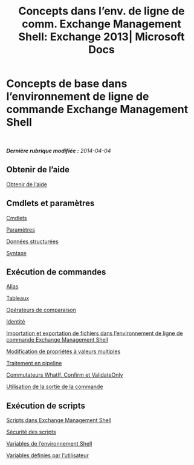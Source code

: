 ﻿---
title: 'Concepts dans l’env. de ligne de comm. Exchange Management Shell: Exchange 2013| Microsoft Docs'
TOCTitle: Concepts de base dans l’environnement de ligne de commande Exchange Management Shell
ms:assetid: 87289884-7526-4f12-bf36-b252f4eff97e
ms:mtpsurl: https://technet.microsoft.com/fr-fr/library/Dn659284(v=EXCHG.150)
ms:contentKeyID: 61602028
ms.date: 05/23/2018
mtps_version: v=EXCHG.150
ms.translationtype: MT
---

# Concepts de base dans l’environnement de ligne de commande Exchange Management Shell

 

_**Dernière rubrique modifiée :** 2014-04-04_

## Obtenir de l’aide

[Obtenir de l’aide](https://technet.microsoft.com/fr-fr/library/aa997174\(v=exchg.150\))

## Cmdlets et paramètres

[Cmdlets](cmdlets-exchange-2013-help.md)

[Paramètres](https://technet.microsoft.com/fr-fr/library/bb124388\(v=exchg.150\))

[Données structurées](https://technet.microsoft.com/fr-fr/library/aa996386\(v=exchg.150\))

[Syntaxe](https://technet.microsoft.com/fr-fr/library/bb123552\(v=exchg.150\))

## Exécution de commandes

[Alias](https://technet.microsoft.com/fr-fr/library/bb123977\(v=exchg.150\))

[Tableaux](https://technet.microsoft.com/fr-fr/library/aa998267\(v=exchg.150\))

[Opérateurs de comparaison](https://technet.microsoft.com/fr-fr/library/bb125229\(v=exchg.150\))

[Identité](identity-exchange-2013-help.md)

[Importation et exportation de fichiers dans l’environnement de ligne de commande Exchange Management Shell](import-and-export-files-in-the-exchange-management-shell-exchange-2013-help.md)

[Modification de propriétés à valeurs multiples](modifying-multivalued-properties-exchange-2013-help.md)

[Traitement en pipeline](https://technet.microsoft.com/fr-fr/library/aa998260\(v=exchg.150\))

[Commutateurs WhatIf, Confirm et ValidateOnly](whatif-confirm-and-validateonly-switches-exchange-2013-help.md)

[Utilisation de la sortie de la commande](working-with-command-output-exchange-2013-help.md)

## Exécution de scripts

[Scripts dans Exchange Management Shell](https://technet.microsoft.com/fr-fr/library/bb123798\(v=exchg.150\))

[Sécurité des scripts](https://technet.microsoft.com/fr-fr/library/bb125017\(v=exchg.150\))

[Variables de l’environnement Shell](https://technet.microsoft.com/fr-fr/library/bb124036\(v=exchg.150\))

[Variables définies par l’utilisateur](https://technet.microsoft.com/fr-fr/library/bb123690\(v=exchg.150\))

